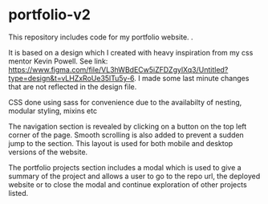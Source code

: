 # portfolio-v2

This repository includes code for my portfolio website. .

It is based on a design which I created with heavy inspiration from my css mentor Kevin Powell. See link: https://www.figma.com/file/VL3hWBdECw5iZFDZgylXq3/Untitled?type=design&t=vLHZxRoUe35lTu5y-6. I made some last minute changes that are not reflected in the design file.

CSS done using sass for convenience due to the availabilty of nesting, modular styling, mixins etc

The navigation section is revealed by clicking on a button on the top left corner of the page. Smooth scrolling is also added to prevent a sudden jump to the section. This layout is used for both mobile and desktop versions of the website.

The portfolio projects section includes a modal which is used to give a summary of the project and allows a user to go to the repo url, the deployed website or to close the modal and continue exploration of other projects listed.

